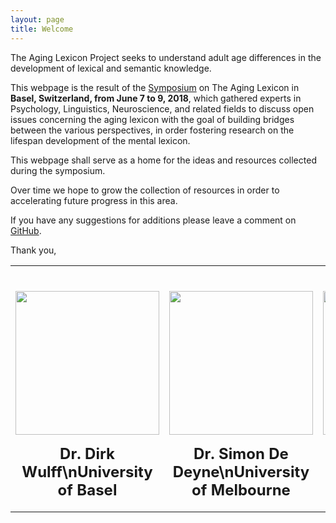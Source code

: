```yaml
---
layout: page
title: Welcome
---
```


The Aging Lexicon Project seeks to understand adult age differences in the development of lexical and semantic knowledge.

This webpage is the result of the [Symposium](https://aginglexicon.github.io/menu/symposium.html) on The Aging Lexicon in <b>Basel, Switzerland, from June 7 to 9, 2018</b>, which gathered experts in Psychology, Linguistics, Neuroscience, and related fields to discuss open issues concerning the aging lexicon with the goal of building bridges between the various perspectives, in order fostering research on the lifespan development of the mental lexicon. 

This webpage shall serve as a home for the ideas and resources collected during the symposium. 

Over time we hope to grow the collection of resources in order to accelerating future progress in this area.

If you have any suggestions for additions please leave a comment on [GitHub](https://github.com/aginglexicon/aginglexicon.github.io/issues/new).

Thank you,


<table class="tg"  style="cellspacing:0; cellpadding:0; border:none">
  <tr>
    <th>
  	  <p align="center"><br>
        <a href="www.dirkwulff.org"><img border="0" alt="" src="https://psychologie.unibas.ch/fileadmin/_processed_/5/e/csm_Dirk_Wulffwidesmall_b2037ee6a0.jpg?1516031838" height="230"></a><br>
        <p align="center">
          <font size = 5>Dr. Dirk Wulff\nUniversity of Basel</font>
        </p>
      </p>  
    </th>
    <th>
  	  <p align="center"><br>
        <a href="www.dirkwulff.org"><img border="0" alt="" src="https://ppw.kuleuven.be/apps/concat/simon/img/read.JPG" height="230"></a><br>
        <p align="center">
          <font size = 5>Dr. Simon De Deyne\nUniversity of Melbourne</font>
        </p>
      </p>  
    </th>
    <th>
  	  <p align="center"><br>
        <a href="www.dirkwulff.org"><img border="0" alt="" src="https://www.unibas.ch/dam/jcr:19a29fe8-56fa-4f80-9671-0b02f49db752/mata_rui_print.jpg" height="230"></a><br>
        <p align="center">
          <font size = 5>Prof. Rui Mata\nUniversity of Basel</font>
        </p>
      </p>  
    </th>   
